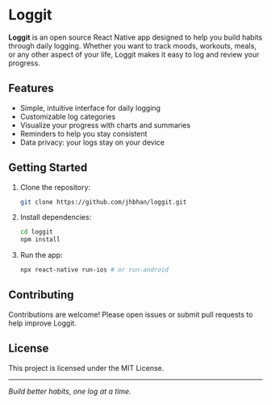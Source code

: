 # Loggit

**Loggit** is an open source React Native app designed to help you build habits through daily logging. Whether you want to track moods, workouts, meals, or any other aspect of your life, Loggit makes it easy to log and review your progress.

## Features

- Simple, intuitive interface for daily logging
- Customizable log categories
- Visualize your progress with charts and summaries
- Reminders to help you stay consistent
- Data privacy: your logs stay on your device

## Getting Started

1. Clone the repository:
   ```bash
   git clone https://github.com/jhbhan/loggit.git
   ```
2. Install dependencies:
   ```bash
   cd loggit
   npm install
   ```
3. Run the app:
   ```bash
   npx react-native run-ios # or run-android
   ```

## Contributing

Contributions are welcome! Please open issues or submit pull requests to help improve Loggit.

## License

This project is licensed under the MIT License.

---

*Build better habits, one log at a time.*